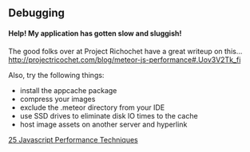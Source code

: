 ## Debugging  


#### Help!  My application has gotten slow and sluggish!  
The good folks over at Project Richochet have a great writeup on this...  
http://projectricochet.com/blog/meteor-js-performance#.Uov3V2Tk_fi  

Also, try the following things:  
- install the appcache package
- compress your images
- exclude the .meteor directory from your IDE
- use SSD drives to eliminate disk IO times to the cache
- host image assets on another server and hyperlink

[25 Javascript Performance Techniques](http://desalasworks.com/article/javascript-performance-techniques/)  
